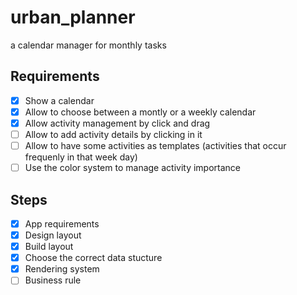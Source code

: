 # urban_planner

a calendar manager for monthly tasks

## Requirements

- [x] Show a calendar  
- [x] Allow to choose between a montly or a weekly calendar
- [x] Allow activity management by click and drag
- [ ] Allow to add activity details by clicking in it
- [ ] Allow to have some activities as templates (activities that occur frequenly in that week day)
- [ ] Use the color system to manage activity importance

## Steps

- [x] App requirements
- [x] Design layout
- [x] Build layout
- [x] Choose the correct data stucture
- [x] Rendering system
- [ ] Business rule
